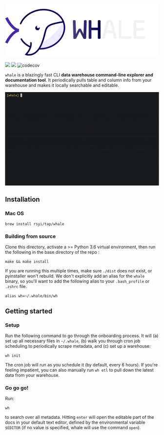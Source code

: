<p align="center"><img src="docs/whale_logo.svg" width="650"/></p>

![](https://github.com/rsyi/whale/workflows/CD/badge.svg) ![](https://github.com/rsyi/whale/workflows/CI/badge.svg) ![codecov](https://codecov.io/gh/rsyi/whale/branch/master/graph/badge.svg)

`whale` is a blazingly fast CLI **data warehouse command-line explorer and documentation tool**. It periodically pulls table and column info from your warehouse and makes it locally searchable and editable.

![](docs/demo.gif)

## Installation

### Mac OS

```text
brew install rsyi/tap/whale
```

### Building from source

Clone this directory, activate a &gt;= Python 3.6 virtual environment, then run the following in the base directory of the repo :

```text
make && make install
```
If you are running this multiple times, make sure `./dist` does not exist, or pyinstaller won't rebuild. We don't explicitly add an alias for the `whale` binary, so you'll want to add the following alias to your `.bash_profile` or `.zshrc` file.

```text
alias wh=~/.whale/bin/wh
```

## Getting started

### Setup

Run the following command to go through the onboarding process. It will (a) set up all necessary files in `~/.whale`, (b) walk you through cron job scheduling to periodically scrape metadata, and (c) set up a warehouse:

```text
wh init
```

The cron job will run as you schedule it (by default, every 6 hours). If you're feeling impatient, you can also manually run `wh etl` to pull down the latest data from your warehouse.

### Go go go!

Run:

```text
wh
```

to search over all metadata. Hitting `enter` will open the editable part of the docs in your default text editor, defined by the environmental variable `$EDITOR` (if no value is specified, whale will use the command `open`).

